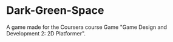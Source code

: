 # Dark-Green-Space
A game made for the Coursera course Game "Game Design and Development 2: 2D Platformer".
